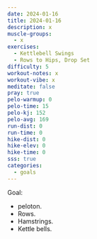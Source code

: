 ```yaml
---
date: 2024-01-16
title: 2024-01-16
description: x
muscle-groups:
  - x
exercises:
  - Kettlebell Swings
  - Rows to Hips, Drop Set
difficulty: 5
workout-notes: x
workout-vibe: x
meditate: false
pray: true
pelo-warmup: 0
pelo-time: 15
pelo-kj: 152
pelo-avg: 169
run-dist: 0
run-time: 0
hike-dist: 0
hike-elev: 0
hike-time: 0
sss: true
categories:
  - goals
---
```

Goal:
- peloton. 
- Rows. 
- Hamstrings. 
- Kettle bells. 
